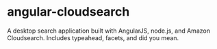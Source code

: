 angular-cloudsearch
==============

A desktop search application built with AngularJS, node.js, and Amazon Cloudsearch. Includes typeahead, facets, and did you mean.

